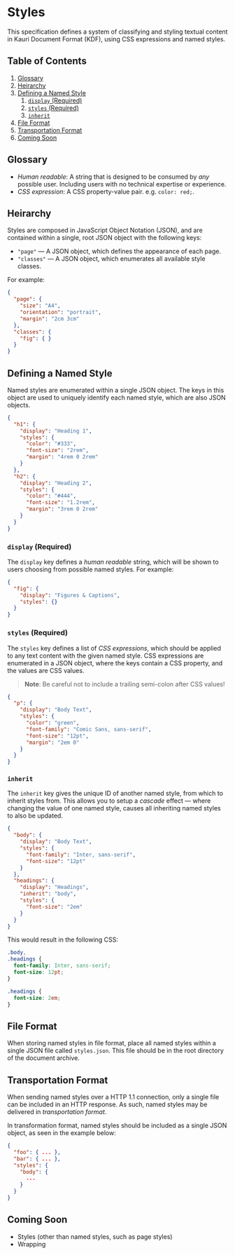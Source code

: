 # Styles

This specification defines a system of classifying and styling textual content
in Kauri Document Format (KDF), using CSS expressions and named styles.


## Table of Contents

 1. [Glossary](#glossary)
 2. [Heirarchy](#heirarchy)
 2. [Defining a Named Style](#defining-a-named-style)
    1. [`display` (Required)](#display-required)
    2. [`styles` (Required)](#styles-required)
    3. [`inherit`](#inherit)
 3. [File Format](#file-format)
 4. [Transportation Format](#transportation-format)
 5. [Coming Soon](#coming-soon)


## Glossary

 - *Human readable*: A string that is designed to be consumed by *any*
   possible user. Including users with no technical expertise or experience.
 - *CSS expression*: A CSS property-value pair. e.g. `color: red;`.


## Heirarchy

Styles are composed in JavaScript Object Notation (JSON), and are contained
within a single, root JSON object with the following keys:

 - `"page"` — A JSON object, which defines the appearance of each page.
 - `"classes"` — A JSON object, which enumerates all available style classes.

For example:

```json
{
  "page": {
    "size": "A4",
    "orientation": "portrait",
    "margin": "2cm 3cm"
  },
  "classes": {
    "fig": { }
  }
}
```


## Defining a Named Style

Named styles are enumerated within a single JSON object. The keys in this object
are used to uniquely identify each named style, which are also JSON objects.

```json
{
  "h1": {
    "display": "Heading 1",
    "styles": {
      "color": "#333",
      "font-size": "2rem",
      "margin": "4rem 0 2rem"
    }
  },
  "h2": {
    "display": "Heading 2",
    "styles": {
      "color": "#444",
      "font-size": "1.2rem",
      "margin": "3rem 0 2rem"
    }
  }
}
```


### `display` (Required)

The `display` key defines a *human readable* string, which will be shown to
users choosing from possible named styles. For example:

```json
{
  "fig": {
    "display": "Figures & Captions",
    "styles": {}
  }
}
```


### `styles` (Required)

The `styles` key defines a list of *CSS expressions*, which should be applied to
any text content with the given named style. CSS expressions are enumerated in a
JSON object, where the keys contain a CSS property, and the values are CSS
values.

> **Note**: Be careful not to include a trailing semi-colon after CSS values!

```json
{
  "p": {
    "display": "Body Text",
    "styles": {
      "color": "green",
      "font-family": "Comic Sans, sans-serif",
      "font-size": "12pt",
      "margin": "2em 0"
    }
  }
}
```


### `inherit`

The `inherit` key gives the unique ID of another named style, from which to
inherit styles from. This allows you to setup a *cascade* effect — where
changing the value of one named style, causes all inheriting named styles to
also be updated.

```json
{
  "body": {
    "display": "Body Text",
    "styles": {
      "font-family": "Inter, sans-serif",
      "font-size": "12pt"
    }
  },
  "headings": {
    "display": "Headings",
    "inherit": "body",
    "styles": {
      "font-size": "2em"
    }
  }
}
```

This would result in the following CSS:

```css
.body,
.headings {
  font-family: Inter, sans-serif;
  font-size: 12pt;
}

.headings {
  font-size: 2em;
}
```


## File Format

When storing named styles in file format, place all named styles within a single
JSON file called `styles.json`. This file should be in the root directory of the
document archive.


## Transportation Format

When sending named styles over a HTTP 1.1 connection, only a single file can be
included in an HTTP response. As such, named styles may be delivered in
*transportation format*. 

In transformation format, named styles should be included as a single JSON
object, as seen in the example below:

```json
{
  "foo": { ... },
  "bar": { ... },
  "styles": {
    "body": {
      ...
    }
  }
}
```



## Coming Soon

 * Styles (other than named styles, such as page styles)
 * Wrapping
